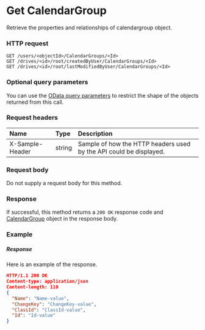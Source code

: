 # Get CalendarGroup

Retrieve the properties and relationships of calendargroup object.
### HTTP request
```http
GET /users/<objectId>/CalendarGroups/<Id>
GET /drives/<id>/root/createdByUser/CalendarGroups/<Id>
GET /drives/<id>/root/lastModifiedByUser/CalendarGroups/<Id>
```
### Optional query parameters
You can use the [OData query parameters](odata-optional-query-parameters.md) to restrict the shape of the objects returned from this call.
### Request headers
| Name       | Type | Description|
|:-----------|:------|:----------|
| X-Sample-Header  | string  | Sample of how the HTTP headers used by the API could be displayed.|

### Request body
Do not supply a request body for this method.
### Response
If successful, this method returns a `200 OK` response code and [CalendarGroup](../resources/calendargroup.md) object in the response body.
### Example
##### Response
Here is an example of the response.
```json
HTTP/1.1 200 OK
Content-type: application/json
Content-length: 110
{
  "Name": "Name-value",
  "ChangeKey": "ChangeKey-value",
  "ClassId": "ClassId-value",
  "Id": "Id-value"
}
```

<!-- uuid: 5101273f-4d51-414a-8852-98235bd09581
2015-10-09 16:05:01 UTC -->